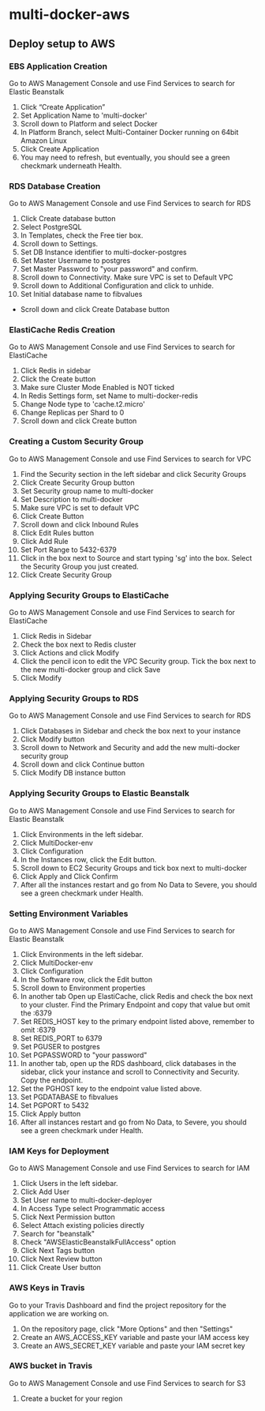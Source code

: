 # multi-docker-aws

## Deploy setup to AWS

### EBS Application Creation

Go to AWS Management Console and use Find Services to search for Elastic Beanstalk

1. Click “Create Application”
2. Set Application Name to 'multi-docker'
3. Scroll down to Platform and select Docker
4. In Platform Branch, select Multi-Container Docker running on 64bit Amazon Linux
5. Click Create Application
6. You may need to refresh, but eventually, you should see a green checkmark underneath Health.
    
### RDS Database Creation

Go to AWS Management Console and use Find Services to search for RDS

1. Click Create database button
2. Select PostgreSQL
3. In Templates, check the Free tier box.
4. Scroll down to Settings.
5. Set DB Instance identifier to multi-docker-postgres
6. Set Master Username to postgres
7. Set Master Password to "your password" and confirm.
8. Scroll down to Connectivity. Make sure VPC is set to Default VPC
9. Scroll down to Additional Configuration and click to unhide.
10. Set Initial database name to fibvalues
- Scroll down and click Create Database button

### ElastiCache Redis Creation

Go to AWS Management Console and use Find Services to search for ElastiCache

1. Click Redis in sidebar
2. Click the Create button
3. Make sure Cluster Mode Enabled is NOT ticked
4. In Redis Settings form, set Name to multi-docker-redis
5. Change Node type to 'cache.t2.micro'
6. Change Replicas per Shard to 0
7. Scroll down and click Create button

### Creating a Custom Security Group

Go to AWS Management Console and use Find Services to search for VPC

1. Find the Security section in the left sidebar and click Security Groups
2. Click Create Security Group button
3. Set Security group name to multi-docker
4. Set Description to multi-docker
5. Make sure VPC is set to default VPC
6. Click Create Button
7. Scroll down and click Inbound Rules
8. Click Edit Rules button
9. Click Add Rule
10. Set Port Range to 5432-6379
11. Click in the box next to Source and start typing 'sg' into the box. Select the Security Group you just created.
12. Click Create Security Group

### Applying Security Groups to ElastiCache

Go to AWS Management Console and use Find Services to search for ElastiCache

1. Click Redis in Sidebar
2. Check the box next to Redis cluster
3. Click Actions and click Modify
4. Click the pencil icon to edit the VPC Security group. Tick the box next to the new multi-docker group and click Save
5. Click Modify


### Applying Security Groups to RDS

Go to AWS Management Console and use Find Services to search for RDS

1. Click Databases in Sidebar and check the box next to your instance
2. Click Modify button
3. Scroll down to Network and Security and add the new multi-docker security group
4. Scroll down and click Continue button
5. Click Modify DB instance button

### Applying Security Groups to Elastic Beanstalk

Go to AWS Management Console and use Find Services to search for Elastic Beanstalk

1. Click Environments in the left sidebar.
2. Click MultiDocker-env
3. Click Configuration
4. In the Instances row, click the Edit button.
5. Scroll down to EC2 Security Groups and tick box next to multi-docker
6. Click Apply and Click Confirm
7. After all the instances restart and go from No Data to Severe, you should see a green checkmark under Health.

### Setting Environment Variables

Go to AWS Management Console and use Find Services to search for Elastic Beanstalk

1. Click Environments in the left sidebar.
2. Click MultiDocker-env
3. Click Configuration
4. In the Software row, click the Edit button
5. Scroll down to Environment properties
6. In another tab Open up ElastiCache, click Redis and check the box next to your cluster. Find the Primary Endpoint and copy that value but omit the :6379
7. Set REDIS_HOST key to the primary endpoint listed above, remember to omit :6379
8. Set REDIS_PORT to 6379
9. Set PGUSER to postgres
10. Set PGPASSWORD to "your password"
12. In another tab, open up the RDS dashboard, click databases in the sidebar, click your instance and scroll to Connectivity and Security. Copy the endpoint.
13. Set the PGHOST key to the endpoint value listed above.
14. Set PGDATABASE to fibvalues
15. Set PGPORT to 5432
16. Click Apply button
17. After all instances restart and go from No Data, to Severe, you should see a green checkmark under Health.

### IAM Keys for Deployment

Go to AWS Management Console and use Find Services to search for IAM

1. Click Users in the left sidebar.
2. Click Add User
3. Set User name to multi-docker-deployer
4. In Access Type select Programmatic access
5. Click Next Permission button
6. Select Attach existing policies directly 
7. Search for "beanstalk"
8. Check "AWSElasticBeanstalkFullAccess" option
9. Click Next Tags button
10. Click Next Review button
11. Click Create User button

### AWS Keys in Travis

Go to your Travis Dashboard and find the project repository for the application we are working on.

1. On the repository page, click "More Options" and then "Settings"
2. Create an AWS_ACCESS_KEY variable and paste your IAM access key
3. Create an AWS_SECRET_KEY variable and paste your IAM secret key

### AWS bucket in Travis

Go to AWS Management Console and use Find Services to search for S3

1. Create a bucket for your region

